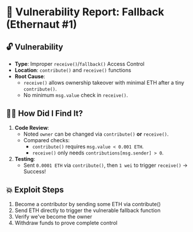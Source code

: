 # 🎯 Vulnerability Report: Fallback (Ethernaut #1)

## 🔓 Vulnerability  
- **Type**: Improper `receive()`/`fallback()` Access Control  
- **Location**: `contribute()` and `receive()` functions  
- **Root Cause**:  
  - `receive()` allows ownership takeover with minimal ETH after a tiny `contribute()`.  
  - No minimum `msg.value` check in `receive()`.  

## 🕵️‍♂️ How Did I Find It?  
1. **Code Review**:  
   - Noted `owner` can be changed via `contribute()` **or** `receive()`.  
   - Compared checks:  
     - `contribute()` requires `msg.value < 0.001 ETH`.  
     - `receive()` only needs `contributions[msg.sender] > 0`.  
2. **Testing**:  
   - Sent `0.0001 ETH` via `contribute()`, then `1 wei` to trigger `receive()` → Success!  

## 💥 Exploit Steps  
1. Become a contributor by sending some ETH via contribute()
2. Send ETH directly to trigger the vulnerable fallback function
3. Verify we've become the owner
4. Withdraw funds to prove complete control

